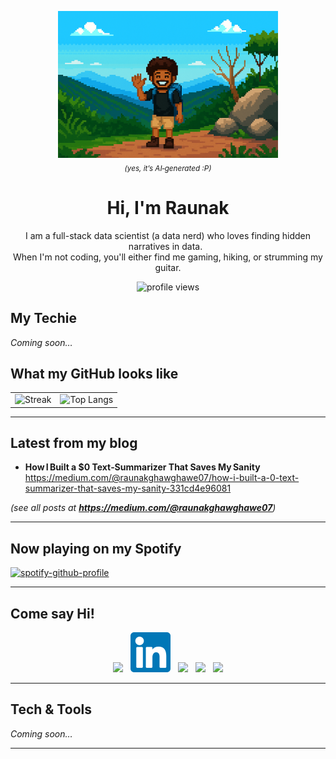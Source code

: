 <!-- === Banner ========================================================== -->
<p align="center">
  <img src="images/banner.png" alt="banner" width="70%">
  <br>
  <sub><em>(yes, it’s AI‑generated :P)</em></sub>
</p>

<h1 align="center">Hi, I'm Raunak</h1>

<p align="center">
  I am a full-stack data scientist (a data nerd) who loves finding hidden narratives in data. &nbsp<br>
  When I'm not coding, you'll either find me gaming, hiking, or strumming my guitar.
</p>

<!-- === Visitor counter (auto-increments) =============================== -->
<p align="center">
  <img src="https://komarev.com/ghpvc/?username=raunakg98&style=flat&color=blue" alt="profile views">
</p>

## My Techie
*Coming soon…*

## What my GitHub looks like

| | |
|---|---|
| ![Streak](https://streak-stats.demolab.com?user=raunakg98&theme=tokyonight) | ![Top Langs](https://github-readme-stats.vercel.app/api/top-langs/?username=raunakg98&layout=compact&theme=tokyonight&langs_count=8) |


---

## Latest from my blog
<!-- Blog posts are injected below by GitHub Action -->
<!-- BLOG-POST-LIST:START -->
<!-- BLOG-POST-LIST:END -->
- **How I Built a $0 Text‑Summarizer That Saves My Sanity**  
  <https://medium.com/@raunakghawghawe07/how-i-built-a-0-text-summarizer-that-saves-my-sanity-331cd4e96081>

*(see all posts at **<https://medium.com/@raunakghawghawe07>**)*

---

## Now playing on my Spotify
[![spotify-github-profile](https://spotify-github-profile.kittinanx.com/api/view?uid=v5nv4l5yu733wzvej1rxn4gcb&cover_image=true&theme=novatorem&show_offline=false&background_color=121212&interchange=true&bar_color=53b14f&bar_color_cover=false)](https://spotify-github-profile.kittinanx.com/api/view?uid=v5nv4l5yu733wzvej1rxn4gcb&redirect=true)

---

## Come say Hi!

<p align="center">
  <a href="https://instagram.com/i_ronik"><img height="64" src="https://cdn.simpleicons.org/instagram"></a>&nbsp;&nbsp;
  <a href="https://linkedin.com/in/raunak-gh"><img height="64" src="images/linkedin-svgrepo-com.svg"></a>&nbsp;&nbsp;
  <a href="https://personal-portfolio-site-kxxo.vercel.app/"><img height="64" src="https://cdn.simpleicons.org/vercel"></a>&nbsp;&nbsp;
  <a href="https://medium.com/@raunakghawghawe07"><img height="64" src="https://cdn.simpleicons.org/medium"></a>&nbsp;&nbsp;
  <a href="mailto:raunakghawghawe07@gmail.com"><img height="64" src="https://cdn.simpleicons.org/gmail"></a>
</p>

---

## Tech & Tools
<!-- Swap in icons later – example format shown -->
<!-- ![Python](https://cdn.simpleicons.org/python/3776AB?style=for-the-badge&logoColor=white) -->
*Coming soon…*

---
